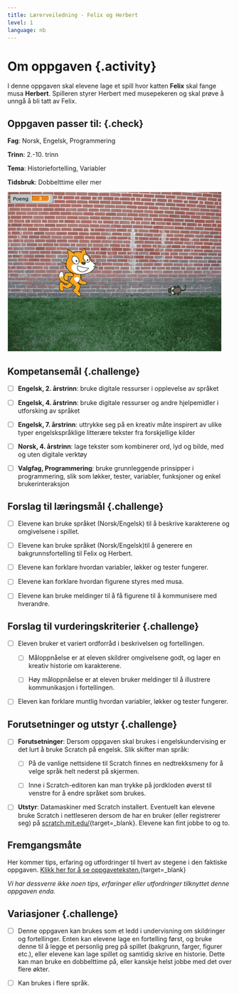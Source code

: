 ```yaml
---
title: Lærerveiledning - Felix og Herbert
level: 1
language: nb
---
```



# Om oppgaven {.activity}

I denne oppgaven skal elevene lage et spill hvor katten __Felix__ skal fange
musa __Herbert__. Spilleren styrer Herbert med musepekeren og skal prøve å unngå
å bli tatt av Felix.

## Oppgaven passer til: {.check}

 __Fag__: Norsk, Engelsk, Programmering

__Trinn__: 2.-10. trinn

__Tema__: Historiefortelling, Variabler

__Tidsbruk__: Dobbelttime eller mer

![Bilde av Felix og Herbert](felix_og_herbert.png)

## Kompetansemål {.challenge}

- [ ] __Engelsk, 2. årstrinn__: bruke digitale ressurser i opplevelse av språket

- [ ] __Engelsk, 4. årstrinn__: bruke digitale ressurser og andre hjelpemidler i
      utforsking av språket

- [ ] __Engelsk, 7. årstrinn__: uttrykke seg på en kreativ måte inspirert av
      ulike typer engelskspråklige litterære tekster fra forskjellige kilder

- [ ] __Norsk, 4. årstrinn__: lage tekster som kombinerer ord, lyd og bilde, med
      og uten digitale verktøy

- [ ] __Valgfag, Programmering__: bruke grunnleggende prinsipper i
      programmering, slik som løkker, tester, variabler, funksjoner og enkel
      brukerinteraksjon

## Forslag til læringsmål {.challenge}

- [ ] Elevene kan bruke språket (Norsk/Engelsk) til å beskrive karakterene og
      omgivelsene i spillet.

- [ ] Elevene kan bruke språket (Norsk/Engelsk)til å generere en
      bakgrunnsfortelling til Felix og Herbert.

- [ ] Elevene kan forklare hvordan variabler, løkker og tester fungerer.

- [ ] Elevene kan forklare hvordan figurene styres med musa.

- [ ] Elevene kan bruke meldinger til å få figurene til å kommunisere med hverandre.

## Forslag til vurderingskriterier {.challenge}

- [ ] Eleven bruker et variert ordforråd i beskrivelsen og fortellingen.

  - [ ] Måloppnåelse er at eleven skildrer omgivelsene godt, og lager en kreativ
        historie om karakterene.

  - [ ] Høy måloppnåelse er at eleven bruker meldinger til å illustrere
        kommunikasjon i fortellingen.

- [ ] Eleven kan forklare muntlig hvordan variabler, løkker og tester fungerer.

## Forutsetninger og utstyr {.challenge}

- [ ] __Forutsetninger__: Dersom oppgaven skal brukes i engelskundervising er
      det lurt å bruke Scratch på engelsk. Slik skifter man språk:

  - [ ] På de vanlige nettsidene til Scratch finnes en nedtrekksmeny for
    å velge språk helt nederst på skjermen.

  - [ ] Inne i Scratch-editoren kan man trykke på jordkloden øverst til
    venstre for å endre språket som brukes.

- [ ] __Utstyr__: Datamaskiner med Scratch installert. Eventuelt kan elevene
      bruke Scratch i nettleseren dersom de har en bruker (eller registrerer
      seg) på [scratch.mit.edu/](http://scratch.mit.edu/){target=_blank}.
      Elevene kan fint jobbe to og to.

## Fremgangsmåte

Her kommer tips, erfaring og utfordringer til hvert av stegene i den faktiske
oppgaven. [Klikk her for å se
oppgaveteksten.](../felix_og_herbert/felix_og_herbert.html){target=_blank}

_Vi har dessverre ikke noen tips, erfaringer eller utfordringer tilknyttet denne oppgaven enda._

## Variasjoner {.challenge}

- [ ] Denne oppgaven kan brukes som et ledd i undervisning om skildringer og
      fortellinger. Enten kan elevene lage en fortelling først, og bruke denne
      til å legge et personlig preg på spillet (bakgrunn, farger, figurer etc.),
      eller elevene kan lage spillet og samtidig skrive en historie. Dette kan
      man bruke en dobbelttime på, eller kanskje helst jobbe med det over flere
      økter.

- [ ] Kan brukes i flere språk.
